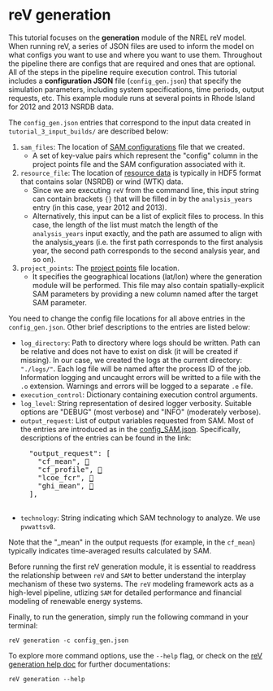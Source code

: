reV generation
===========================

This tutorial focuses on the **generation** module of the NREL reV model. 
When running reV, a series of JSON files are used to inform the model on what configs you want to use and where you want to use them.
Throughout the pipeline there are configs that are required and ones that are optional.
All of the steps in the pipeline require execution control.
This tutorial includes a **configuration JSON** file (`config_gen.json`) that specify the simulation parameters, including system specifications, time periods, output requests, etc. 
This example module runs at several points in Rhode Island for 2012 and 2013 NSRDB data. 

The `config_gen.json` entries that correspond to the input data created in `tutorial_3_input_builds/` are described below: 

1) `sam_files`: The location of [SAM configurations](../tutorial_03_input_builds/1_sam_configs/) file that we created. 
    - A set of key-value pairs which represent the "config" column in the project points file and the SAM configuration associated with it.
2) `resource_file`: The location of [resource data](../tutorial_03_input_builds/2_resource_data/) is typically in HDF5 format that contains solar (NSRDB) or wind (WTK) data. 
    - Since we are executing `reV` from the command line, this input string can contain brackets `{}` that will be filled in by the `analysis_years` entry (in this case, year 2012 and 2013).
    - Alternatively, this input can be a list of explicit files to process. In this case, the length of the list must match the length of the `analysis_years` input exactly, and the path are assumed to align with the analysis_years (i.e. the first path corresponds to the first analysis year, the second path corresponds to the second analysis year, and so on).
3) `project_points`: The [project points](../tutorial_03_input_builds/3_project_points/) file location. 
    - It specifies the geographical locations (lat/lon) where the generation module will be performed. This file may also contain spatially-explicit SAM parameters by providing a new column named after the target SAM parameter.

You need to change the config file locations for all above entries in the `config_gen.json`. Other brief descriptions to the entries are listed below: 

- `log_directory`: Path to directory where logs should be written. Path can be relative and does not have to exist on disk (it will be created if missing). In our case, we created the logs at the current directory: `"./logs/"`. Each log file will be named after the process ID of the job. Information logging and uncaught errors will be writted to a file with the `.o` extension. Warnings and errors will be logged to a separate `.e` file.
- `execution_control`: Dictionary containing execution control arguments. 
- `log_level`: String representation of desired logger verbosity. Suitable options are "DEBUG" (most verbose) and "INFO" (moderately verbose). 
- `output_request`: List of output variables requested from SAM. Most of the entries are introduced as in the [config_SAM.json](../tutorial_03_input_builds/1_sam_configs/README.md). Specifically, descriptions of the entries can be found in the link:    
    <pre>
    "output_request": [
      "cf_mean", <a href="https://nrel.github.io/reV/_autosummary/reV.SAM.generation.PvWattsv8.html#reV.SAM.generation.PvWattsv8.cf_mean">🔗</a>
      "cf_profile", <a href="https://nrel.github.io/reV/_autosummary/reV.SAM.generation.PvWattsv8.html#reV.SAM.generation.PvWattsv8.cf_profile">🔗</a>
      "lcoe_fcr", <a href="https://nrel.github.io/reV/_autosummary/reV.SAM.econ.LCOE.html#reV.SAM.econ.LCOE.lcoe_fcr">🔗</a>
      "ghi_mean", <a href="https://nrel-pysam.readthedocs.io/en/latest/modules/Pvwattsv8.html#PySAM.Pvwattsv8.Pvwattsv8.Outputs.gh">🔗</a>
    ],
    </pre>
- `technology`: String indicating which SAM technology to analyze. We use `pvwattsv8`.

Note that the "_mean" in the output requests (for example, in the `cf_mean`) typically indicates time-averaged results calculated by SAM. 

Before running the first reV generation module, it is essential to readdress the relationship between `reV` and `SAM` to better understand the interplay mechanism of these two systems. The `reV` modeling framework acts as a high-level pipeline, utlizing `SAM` for detailed performance and financial modeling of renewable energy systems. 

Finally, to run the generation, simply run the following command in your terminal:

```console
reV generation -c config_gen.json
```

To explore more command options, use the `--help` flag, or check on the [reV generation help doc](https://nrel.github.io/reV/_cli/reV%20generation.html) for further documentations: 

```console
reV generation --help
```
